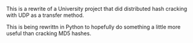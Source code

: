 This is a rewrite of a University project that did distributed hash cracking with UDP as a transfer method.

This is being rewrittn in Python to hopefully do something a little more useful than cracking MD5 hashes.
